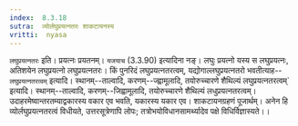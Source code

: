 ```yaml
---
index:  8.3.18
sutra:  व्योर्लघुप्रयत्नतरः शाकटायनस्य
vritti:  nyasa
---
```


`लघुप्रयत्नतरः` इति। प्रयत्नः प्रयतनम्। `यजयाच` (3.3.90) इत्यादिना नङ्। लघुः प्रयत्नो यस्य स लघुप्रयत्नः, अतिशयेन लघुप्रयत्नो लघुप्रयत्नतरः। किं पुनरिदं लघुप्रयत्नतरत्वम्, यद्योगाल्लघुप्रयत्नतरो भवतीत्याह--`लघुप्रयत्नतरत्वम्` इत्यादि। स्थानम्--ताल्वादि, करणम्--ज्ह्वामूलादि, तयोरुच्चारणे शैथिल्यं लघुप्रयत्नतरत्वम्` इत्यादि। स्थानम्--ताल्वादि, करणम्--जिह्वामूलादि, तयोरुच्चारणे शैथिल्यं लधुप्रयत्नतरत्वम्। उदाहरमेष्वान्तरतम्याद्वकारस्य वकार एव भवति, यकारस्य यकार एव।
शाकटायनग्रहणं पूजार्थम्। अनेन हि व्योर्लघुप्रयत्नतरत्वं विधीयते, उत्तरसूत्रेणापि लोपः; तत्रोभयोविधानसामर्थ्यादेव पक्षे विधिर्विज्ञास्यते।।

